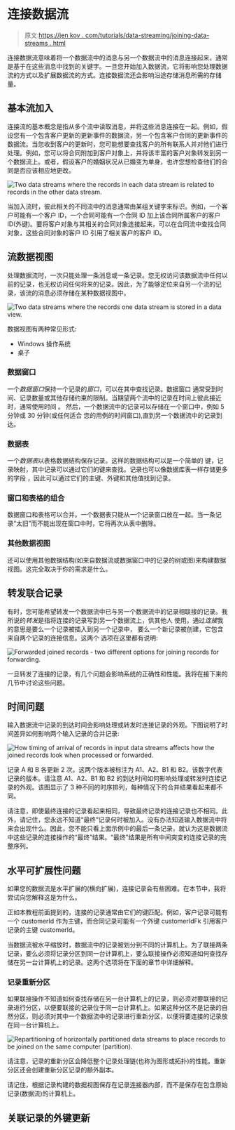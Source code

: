 # 连接数据流

> 原文:[https://jen kov . com/tutorials/data-streaming/joining-data-streams . html](https://jenkov.com/tutorials/data-streaming/joining-data-streams.html)

连接数据流意味着将一个数据流中的消息与另一个数据流中的消息连接起来，通常是基于在这些消息中找到的关键字。一旦您开始加入数据流，它将影响您处理数据流的方式以及扩展数据流的方式。连接数据流还会影响沿途存储消息所需的存储量。

## 基本流加入

连接流的基本概念是指从多个流中读取消息，并将这些消息连接在一起。例如，假设您有一个包含客户更新的更新事件的数据流，另一个包含客户合同的更新事件的数据流。当您收到客户的更新时，您可能想要查找客户的所有联系人并对他们进行处理。例如，您可以将合同附加到客户对象上，并将该丰富的客户对象转发到另一个数据流上。或者，假设客户的婚姻状况从已婚变为单身，也许您想检查他们的合同是否应该相应地更改。

![Two data streams where the records in each data stream is related to records in the other data stream.](../Images/bd78397a1c12d5c16fe418e56fb912eb.png)

当加入流时，彼此相关的不同流中的消息通常由某组关键字来标识。例如，一个客户可能有一个客户 ID，一个合同可能有一个合同 ID 加上该合同所属客户的客户 ID(外键)。要将客户对象与其相关的合同对象连接起来，可以在合同流中查找合同对象，这些合同对象的客户 ID 引用了相关客户的客户 ID。

## 流数据视图

处理数据流时，一次只能处理一条消息或一条记录。您无权访问该数据流中任何以前的记录，也无权访问任何将来的记录。因此，为了能够定位来自另一个流的记录，该流的消息必须存储在某种数据视图中。

![Two data streams where the records one data stream is stored in a data view.](../Images/945b64aed7a1a87f78124b1b137ae4c5.png)

数据视图有两种常见形式:

*   Windows 操作系统
*   桌子

### 数据窗口

一个*数据窗口*保持一个记录的*窗口*，可以在其中查找记录。数据窗口 通常受到时间、记录数量或其他存储约束的限制。当期望两个流中的记录在时间上彼此接近时，通常使用时间 。 然后，一个数据流中的记录可以存储在一个窗口中，例如 5 分钟或 30 分钟(或任何适合 您的用例的时间窗口),直到另一个数据流中的记录到达。

### 数据表

一个*数据表*以表格数据结构保存记录。这样的数据结构可以是一个简单的 键，记录映射，其中记录可以通过它们的键来查找。记录也可以像数据库表一样存储更多的字段 ，因此可以通过它们的主键、外键和其他值找到记录。

### 窗口和表格的组合

数据窗口和表格可以合并。一个数据表只能从一个记录窗口放在一起。当一条记录“太旧”而不能出现在窗口中时，它将再次从表中删除。

### 其他数据视图

还可以使用其他数据结构(如来自数据流或数据窗口中的记录的树或图)来构建数据视图。这完全取决于你的需求是什么。

## 转发联合记录

有时，您可能希望转发一个数据流中已与另一个数据流中的记录相联接的记录。我所说的*转发*是指将连接的记录写到另一个数据流上，供其他人 使用。通过*连接*我的意思是要么一个记录被插入到另一个记录中， 要么一个新记录被创建，它包含来自两个记录的连接信息。这两个 选项在这里都有说明:

![Forwarded joined records - two different options for joining records for forwarding.](../Images/eb763adbbd38b98c1efb1cd74601291c.png)

一旦转发了连接的记录，有几个问题会影响系统的正确性和性能。我将在接下来的几节中讨论这些问题。

## 时间问题

输入数据流中记录的到达时间会影响处理或转发时连接记录的外观。下图说明了时间差异如何影响两个输入记录的合并记录:

![How timing of arrival of records in input data streams affects how the joined records look when processed or forwarded.](../Images/5c5db281d811ab570617b82cab8c02d9.png)

记录 A 和 B 各更新 2 次。这两个版本被标注为 A1、A2、B1 和 B2。该数字代表记录的版本。请注意 A1、A2、B1 和 B2 的到达时间如何影响处理或转发时连接记录的外观。该图显示了 3 种不同的时序排列，每种情况下的合并结果看起来都不同。

请注意，即使最终连接的记录看起来相同，导致最终记录的连接记录也不相同。此外，请记住，您永远不知道“最终”记录何时被加入。没有办法知道输入数据流中将来会出现什么。因此，您不能只看上面示例中的最后一条记录，就认为这是数据流中这些记录的连接操作的“最终”结果。“最终”结果是所有中间突变的连接记录的完整序列。

## 水平可扩展性问题

如果您的数据流是水平扩展的(横向扩展)，连接记录会有些困难。在本节中，我将尝试向您解释这是为什么。

正如本教程前面提到的，连接的记录通常由它们的键匹配。例如，客户记录可能有一个 customerId 作为主键，而合同记录可能有一个外键 customerIdFk 引用客户记录的主键 customerId。

当数据流被水平缩放时，数据流中的记录被划分到不同的计算机上。为了联接两条记录，要么必须将记录分区到同一台计算机上，要么联接操作必须知道如何查找存储在另一台计算机上的记录。这两个选项将在下面的章节中详细解释。

### 记录重新分区

如果联接操作不知道如何查找存储在另一台计算机上的记录，则必须对要联接的记录进行分区，以便要联接的记录位于同一台计算机上。如果这种分区不是记录的自然分区，则必须对其中一个数据流中的记录进行重新分区，以便将要连接的记录放在同一台计算机上。

![Repartitioning of horizontally partitioned data streams to place records to be joined on the same computer (partition).](../Images/b363227ce724590ac089f8b1cb1cc7da.png)

请注意，记录的重新分区会降低整个记录处理链(也称为图形或拓扑)的性能。重新分区还会创建重新分区记录的额外副本。

请记住，根据记录构建的数据视图保存在记录连接器内部，而不是保存在包含原始记录(数据流)的计算机上。

## 关联记录的外键更新
